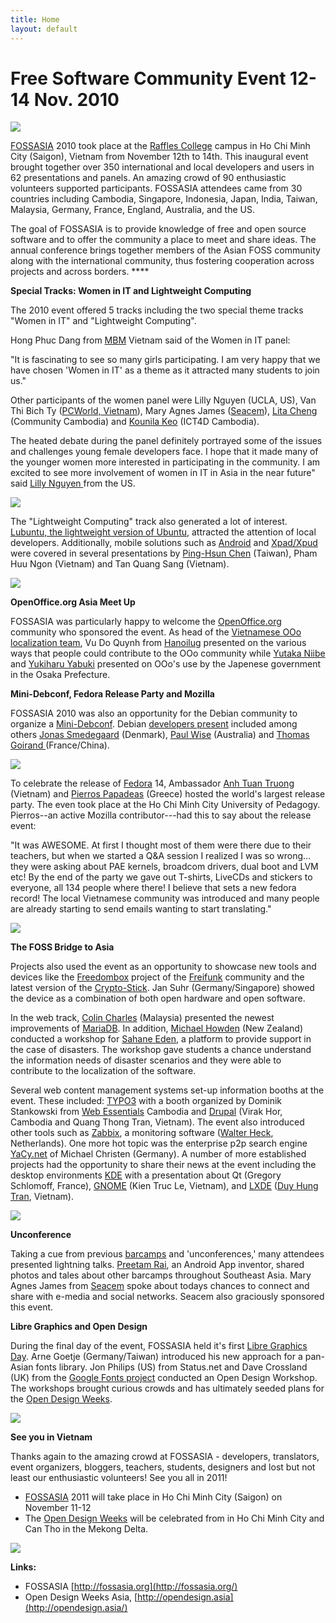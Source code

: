 ```yaml
---
title: Home
layout: default
---
```

# Free Software Community Event 12-14 Nov. 2010

![][1]

[FOSSASIA][2] 2010 took place at the [Raffles College][3] campus in Ho Chi Minh City (Saigon), Vietnam from November 12th to 14th. This inaugural event brought together over 350 international and local developers and users in 62 presentations and panels. An amazing crowd of 90 enthusiastic volunteers supported participants. FOSSASIA attendees came from 30 countries including Cambodia, Singapore, Indonesia, Japan, India, Taiwan, Malaysia, Germany, France, England, Australia, and the US.

The goal of FOSSASIA is to provide knowledge of free and open source software and to offer the community a place to meet and share ideas. The annual conference brings together members of the Asian FOSS community along with the international community, thus fostering cooperation across projects and across borders. ****

**Special Tracks: Women in IT and Lightweight Computing**

The 2010 event offered 5 tracks including the two special theme tracks "Women in IT" and "Lightweight Computing".

Hong Phuc Dang from [MBM][4] Vietnam said of the Women in IT panel:

"It is fascinating to see so many girls participating. I am very happy that we have chosen 'Women in IT' as a theme as it attracted many students to join us."

Other participants of the women panel were Lilly Nguyen (UCLA, US), Van Thi Bich Ty ([PCWorld, Vietnam][5]), Mary Agnes James ([Seacem][6]), [Lita Cheng][7] (Community Cambodia) and [Kounila Keo][8] (ICT4D Cambodia).

The heated debate during the panel definitely portrayed some of the issues and challenges young female developers face. I hope that it made many of the younger women more interested in participating in the community. I am excited to see more involvement of women in IT in Asia in the near future" said [Lilly Nguyen ][9]from the US.

![][10]

The "Lightweight Computing" track also generated a lot of interest. [Lubuntu, the lightweight version of Ubuntu][11], attracted the attention of local developers. Additionally, mobile solutions such as [Android][12] and [Xpad/Xpud][13] were covered in several presentations by [Ping-Hsun Chen][14] (Taiwan), Pham Huu Ngon (Vietnam) and Tan Quang Sang (Vietnam).

![][15]

**OpenOffice.org Asia Meet Up**

FOSSASIA was particularly happy to welcome the [OpenOffice.org][16] community who sponsored the event. As head of the [Vietnamese OOo localization team][17], Vu Do Quynh from [Hanoilug][18] presented on the various ways that people could contribute to the OOo community while [Yutaka Niibe][19] and [Yukiharu Yabuki][20] presented on OOo's use by the Japenese government in the Osaka Prefecture.

**Mini-Debconf, Fedora Release Party and Mozilla**

FOSSASIA 2010 was also an opportunity for the Debian community to organize a [Mini-Debconf][21]. Debian [developers present][22] included among others [Jonas Smedegaard][23] (Denmark), [Paul Wise][24] (Australia) and [Thomas Goirand ][25](France/China).

![][26]

To celebrate the release of [Fedora][27] 14, Ambassador [Anh Tuan Truong][28] (Vietnam) and [Pierros Papadeas][29] (Greece) hosted the world's largest release party. The even took place at the Ho Chi Minh City University of Pedagogy. Pierros--an active Mozilla contributor---had  this to say about the release event:

"It was AWESOME. At first I thought most of them were there due to their teachers, but  when we started a Q&A session I realized I was so wrong… they were  asking about PAE kernels, broadcom drivers, dual boot and LVM etc! By the end of the party we gave out T-shirts, LiveCDs and stickers to everyone, all 134 people where there! I believe that sets a new fedora record! The local Vietnamese community was introduced and many people are already starting to send emails wanting to start translating."

![][30]

**The FOSS Bridge to Asia**

Projects also used the event as an opportunity to showcase new tools and devices like the [Freedombox][31] project of the [Freifunk][32] community and the latest version of the [Crypto-Stick][33]. Jan Suhr (Germany/Singapore) showed the device as a combination of both open hardware and open software.

In the web track, [Colin Charles][34] (Malaysia) presented the newest improvements of [MariaDB][35]. In addition, [Michael Howden][36] (New Zealand) conducted a workshop for [Sahane Eden][37], a platform to provide support in the case of disasters. The workshop gave students a chance understand the information needs of disaster scenarios and they were able to contribute to the localization of the software.

Several web content management systems set-up information booths at the event. These included: [TYPO3][38] with a booth organized by Dominik Stankowski from [Web Essentials][39] Cambodia and [Drupal][40] (Virak Hor, Cambodia and Quang Thong Tran, Vietnam). The event also introduced other tools such as [Zabbix][41], a monitoring software ([Walter Heck][42], Netherlands). One more hot topic was the enterprise p2p search engine [YaCy.net][43] of Michael Christen (Germany). A number of more established projects had the opportunity to share their news at the event including the desktop environments [KDE][44] with a presentation about Qt (Gregory Schlomoff, France), [GNOME][45] (Kien Truc Le, Vietnam), and [LXDE][46] ([Duy Hung Tran][47], Vietnam).

![][48]

**Unconference**

Taking a cue from previous [barcamps][49] and 'unconferences,' many attendees presented lightning talks. [Preetam Rai][50], an Android App inventor, shared photos and tales about other barcamps throughout Southeast Asia. Mary Agnes James from [Seacem][6] spoke about todays chances to connect and share with e-media and social networks. Seacem also graciously sponsored this event.

**Libre Graphics and Open Design**

During the final day of the event, FOSSASIA held it's first [Libre Graphics Day][51]. Arne Goetje (Germany/Taiwan) introduced his new approach for a pan-Asian fonts library. Jon Philips (US) from Status.net and Dave Crossland (UK) from the [Google Fonts project][52] conducted an Open Design Workshop. The workshops brought curious crowds and has ultimately seeded plans for the [Open Design Weeks][53].

![][54]

**See you in Vietnam**

Thanks again to the amazing crowd at FOSSASIA - developers, translators, event organizers, bloggers, teachers, students, designers and lost but not least our enthusiastic volunteers! See you all in 2011!
* [FOSSASIA][2] 2011 will take place in Ho Chi Minh City (Saigon) on November 11-12  
* The [Open Design Weeks][53] will be celebrated from in Ho Chi Minh City and Can Tho in the Mekong Delta.

![][55]

**Links:**

* FOSSASIA [http://fossasia.org](http://fossasia.org/)  
* Open Design Weeks Asia, [http://opendesign.asia](http://opendesign.asia/)

[1]: /images/fossasia-2010-group-foto-contributors.JPG
[2]: http://fossasia.org
[3]: http://www.raffles-international-college-hcm.edu.vn
[4]: http://mbm.vn
[5]: http://www.pcworld.com.vn
[6]: http://www.seacem.com
[7]: http://chenglita.wordpress.com
[8]: http://blueladyblog.com
[9]: http://www.deuxlits.com
[10]: /images/women-panel-fossasia-2010-Hong-Phuc-Dang-middle-and-Lilly-Nguyen-right.jpg
[11]: http://lubuntu.net
[12]: http://android.com
[13]: http://xpud.org
[14]: http://penkia.net
[15]: /images/cambodia-vietnamese-malaysian-participants-fossasia-2010.jpg
[16]: http://openoffice.org
[17]: http://openoffice.vn
[18]: http://blog.hanoilug.org/
[19]: http://www.gniibe.org/log/
[20]: http://www.netfort.gr.jp/%7Eyabuki/
[21]: http://debian.org
[22]: http://wiki.debian.org/DebianVietnam/MiniDebConf2010
[23]: http://dr.jones.dk
[24]: http://wiki.debian.org/PaulWise
[25]: http://thomas.goirand.fr
[26]: /images/Debconf-Participants_Yukiharu-YABUKI-and-Arne-Goetje.JPG
[27]: http://fedoraproject.org
[28]: http://blog.iwayvietnam.com/tuanta/
[29]: http://pierros.papadeas.gr/?p=186
[30]: /images/fedora-release-party.JPG
[31]: http://fdmbx.net
[32]: http://freifunk.net
[33]: http://crypto-stick.org
[34]: http://www.bytebot.net
[35]: http://mariadb.org
[36]: http://www.aidiq.com/blog/michael-howden
[37]: http://sahanafoundation.org
[38]: http://typo3.org
[39]: http://www.web-essentials.asia
[40]: http://drupal.org
[41]: http://www.zabbix.com
[42]: http://www.walterheck.com
[43]: http://yacy.net
[44]: http://kde.org
[45]: http://gnome.org
[46]: http://lxde.org
[47]: http://nguyentieuhau.wordpress.com
[48]: /images/audience-at-fossasia-2010.jpg
[49]: http://barcamp.vn
[50]: http://preetam.net
[51]: http://libregraphicsmeeting.org
[52]: http://www.google.com/webfonts
[53]: http://opendesign.asia
[54]: /images/Libre-Graphics-Jon-Phillips-Participants-fossasia2010.JPG
[55]: /images/pierros-papadeas-with-fossasia-participants.JPG
